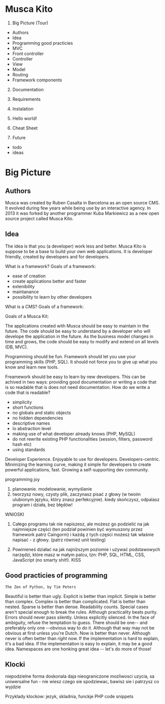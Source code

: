 Musca Kito
==========

1. Big Picture (Tour)
  - Authors
  - Idea
  - Programming good practicies
  - MVC
  - Front controller
  - Controller
  - View
  - Model
  - Routing
  - Framework components


2. Documentation
  1. Requirements
  2. Instalation
  3. Hello world!
  4. Cheat Sheet

3. Future
  - todo
  - ideas

# Big Picture

## Authors

Musca was created by Ruben Casalta in Barcelona as an open source CMS. It evolved during few years while being use by an interactive agency. In 2013 it was forked by another programmer Kuba Markiewicz as a new open source project called Musca Kito. 

## Idea

The idea is that you (a developer) work less and better.
Musca Kito is suppose to be a base to build your own web applications. It is developer friendly, created by developers and for developers. 

What is a framework?
Goals of a framework:
- ease of creation
- create applications better and faster
- extenibility
- maintanance 
- possibility to learn by other developers

What is a CMS?
Goals of a framework:


Goals of a Musca Kit:


The applications created with Musca should be easy to maintain in the future. The code should be easy to understand by a developer who will develope the application in the future. As the business model changes in time and grows, the code should be easy to modify and extend on all levels (DB, MVC).

Programming should be fun. Framework should let you use your programming skills (PHP, SQL). It should not force you to give up what you know and learn new tools.

Freamework should be easy to learn by new developers. 
This can be achived in two ways: providing good documentation or writing a code that is so readable that is does not need documentation.
How do we write a code that is readable?
- simplicity
- short functions
- no globals and static objects
- no hidden dependencies
- descriptive names
- lo abstraction level
- making use of what developer already knows (PHP, MySQL)
- do not rewrite existing PHP functionalities (session, filters, password hash etc)
- using standards

Developer Experience. 
Enjoyable to use for developers.
Developers-centric.
Minimizing the learning curve, making it simple for developers to create powerful applications, fast.
Growing a self-supporting dev community.




programming joy

1. planowanie. modelowanie, wymyślanie
2. tworzysz nowy, czysty plik, zaczynasz pisać z głowy (w twoim ulubionym języku, który znasz perfekcyjnie). kiedy skończysz, odpalasz program i działa, bez błędów!

WNIOSKI

1. Całego programu tak nie napiszesz, ale możesz go podzielić na jak najmniejsze części (ten podział powinien być wymuszony przez framework patrz Caingorm) i każdą z tych części możesz tak właśnie napisać - z głowy. (patrz również unit testing)

2. Powinieneś działać na jak najniższym poziomie i używać podstawowych narzędzi, które masz w małym palcu, tzn: PHP, SQL, HTML, CSS, JavaScript (no smarty shit!). KISS



## Good practicies of programming

`The Zen of Python, by Tim Peters`

Beautiful is better than ugly.
Explicit is better than implicit.
Simple is better than complex.
Complex is better than complicated.
Flat is better than nested.
Sparse is better than dense.
Readability counts.
Special cases aren't special enough to break the rules.
Although practicality beats purity.
Errors should never pass silently.
Unless explicitly silenced.
In the face of ambiguity, refuse the temptation to guess.
There should be one-- and preferably only one --obvious way to do it.
Although that way may not be obvious at first unless you're Dutch.
Now is better than never.
Although never is often better than *right* now.
If the implementation is hard to explain, it's a bad idea.
If the implementation is easy to explain, it may be a good idea.
Namespaces are one honking great idea -- let's do more of those!





## Klocki

niepodzielne
forma doskonala
daja nieograniczone mozliwosci uzycia, sa uniwersalne
fun - nie wiesz czego sie spodziewac, bawisz sie i patrzysz co wyjdzie

Przyklady klockow:
jezyk, skladnia, funckje PHP
code snippets

